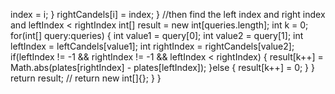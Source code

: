 index = i;
}
rightCandels[i] = index;
}
//then find the left index and right index and leftIndex < rightIndex
int[] result = new int[queries.length];
int k = 0;
for(int[] query:queries) {
int value1 = query[0];
int value2 = query[1];
int leftIndex = leftCandels[value1];
int rightIndex = rightCandels[value2];
if(leftIndex != -1 && rightIndex != -1 && leftIndex < rightIndex) {
result[k++] = Math.abs(plates[rightIndex] - plates[leftIndex]);
}else {
result[k++] = 0;
}
}
return result;
// return new int[]{};
}
}
```